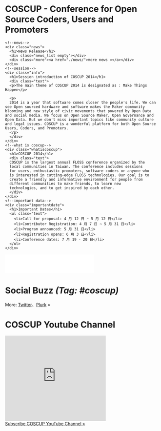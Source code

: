 <div><!--add root div as a workaround of weird makrdown parser-->
  <div id="left">
    <h1 class="coscup">COSCUP - Conference for Open Source Coders, Users and Promoters</h1>

    <!--news-->
    <div class="news">
      <h1>News Release</h1>
      <div class="news_list empty"></div>
      <div class="more"><a href="./news/">more news »</a></div>
    </div>
    <!--session-->
    <div class="info">
      <h1>Session introduction of COSCUP 2014</h1>
      <div class="text">
      <p>The main theme of COSCUP 2014 is designated as : Make Things Happen</p>

      <p>
      2014 is a year that software comes closer the people's life. We can see Open sourced hardware and software makes the Maker community blooming and new style of civic movements that powered by Open Data and social media. We focus on Open Source Maker, Open Governance and Open Data. But we don't miss important topics like community culture and legal issues. COSCUP is a wonderful platform for both Open Source Users, Coders, and Promoters.
      </p>
      </div>
    </div>
    <!--what is coscup-->
    <div class="whatiscoscup">
      <h1>COSCUP 2014</h1>
      <div class="text">
      COSCUP is the largest annual FLOSS conference organized by the
      local communities in Taiwan. The conference includes sessions
      for users, enthusiastic promoters, software coders or anyone who
      is interested in cutting-edge FLOSS technologies. Our goal is to
      create a friendly and informative environment for people from
      different communities to make friends, to learn new
      technologies, and to get inspired by each other.
      </div>
    </div>
    <!--important data-->
    <div class="importantdate">
      <h1>Important Dates</h1>
      <ul class="text">
        <li>Call for proposal: 4 月 12 日 ~ 5 月 12 日</li>
        <li>Contributor Registration: 4 月 7 日 ~ 5 月 31 日</li>
        <li>Program announced: 5 月 31 日</li>
        <li>Registration opens: 6 月 3 日</li>
        <li>Conference dates: 7 月 19 - 20 日</li>
      </ul>
    </div>
  </div>
  <div id="sidebar2">
    <!--fb-->
    <div class="fb">
      <iframe src="//www.facebook.com/plugins/likebox.php?href=https%3A%2F%2Fwww.facebook.com%2Fcoscup&amp;width=292&amp;height=62&amp;show_faces=false&amp;colorscheme=light&amp;stream=false&amp;border_color&amp;header=false" scrolling="no" frameborder="0" style="border:none; overflow:hidden; width:292px; height:62px;" allowTransparency="true"></iframe>
    </div>
    <!--social Buzz-->
    <div class="socialbuzz">
      <h1>Social Buzz <em>(Tag: #coscup)</em></h1>
      <div id="socialbuzz" class="text"></div>
      <div class="more">More: <a href="https://search.twitter.com/search?q=coscup+OR+from%3Acoscup">Twitter</a>、<a href="http://www.plurk.com/psearch#q=COSCUP">Plurk</a> »</div>
    </div>
    <!--u tube-->
    <div class="utube">
      <h1>COSCUP Youtube Channel</h1>
      <div class="text"><iframe width="330" height="280" src="http://www.youtube.com/embed/videoseries?list=PLqfib4St70XPyKy32xNrryEW7fC0y_qqA" frameborder="0" allowfullscreen></iframe></div>
      <div class="more"><a href="http://www.youtube.com/user/thecoscup?feature=watch">Subscribe COSCUP YouTube Channel »</a></div>
    </div>
  </div>
</div>
